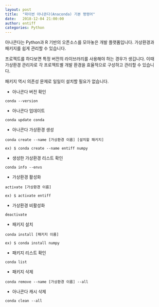```yaml
---
layout: post
title:  "파이썬 아나콘다(Anaconda) 기본 명령어"
date:   2018-12-04 21:00:00
author: entiff
categories: Python
---
```


아나콘다는 Python과 R 기반의 오픈소스를 모아놓은 개발 플랫폼입니다.
가상환경과 패키지를 쉽게 관리할 수 있습니다.

프로젝트를 하다보면 특정 버전의 라이브러리를 사용해야 하는 경우가 생깁니다. 이때 가상환경 관리자로 각 프로젝트별 개발 환경을 효율적으로 구성하고 관리할 수 있습니다.

패키지 역시 의존성 문제로 일일이 설치할 필요가 없습니다.

- 아나콘다 버전 확인

~~~
conda --version
~~~

- 아나콘다 업데이트

~~~
conda update conda
~~~

- 아나콘다 가상환경 생성

~~~
conda create --name [가상환경 이름] [설치할 패키지]

ex) $ conda create --name entiff numpy
~~~

- 생성한 가상환경 리스트 확인

~~~
conda info --envs
~~~

- 가상환경 활성화

~~~
activate [가상환경 이름]

ex) $ activate entiff
~~~

- 가상환경 비활성화

~~~
deactivate
~~~

- 패키지 설치

~~~
conda install [패키지 이름]

ex) $ conda install numpy
~~~

- 패키지 리스트 확인

~~~
conda list
~~~

- 패키지 삭제

~~~
conda remove --name [가상환경 이름] --all
~~~

- 아나콘다 캐시 삭제

~~~
conda clean --all
~~~
